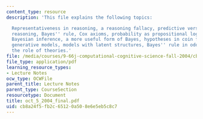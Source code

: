 ```yaml
---
content_type: resource
description: 'This file explains the following topics:

  Representativeness in reasoning, a reasoning fallacy, predictive versus inductive
  reasoning, Bayes'' rule, Cox axioms, probability as propositional logic with uncertainty,
  Bayesian inference, a more useful form of Bayes, hypotheses in coin flipping, representing
  generative models, models with latent structures, Bayes'' rule in odds form, and
  the role of theories.'
file: /media/courses/9-66j-computational-cognitive-science-fall-2004/cb8a24f5fb2c65120a508e6e5eb5c8c7_oct_5_2004_final.pdf
file_type: application/pdf
learning_resource_types:
- Lecture Notes
ocw_type: OCWFile
parent_title: Lecture Notes
parent_type: CourseSection
resourcetype: Document
title: oct_5_2004_final.pdf
uid: cb8a24f5-fb2c-6512-0a50-8e6e5eb5c8c7
---
```


